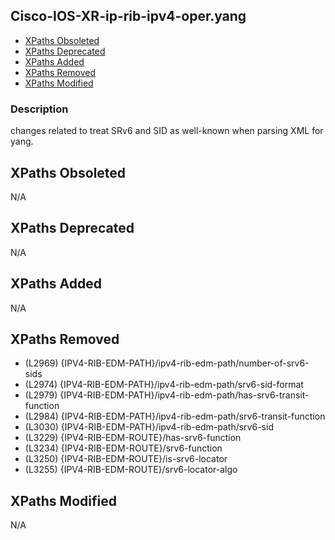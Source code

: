 ## Cisco-IOS-XR-ip-rib-ipv4-oper.yang

- [XPaths Obsoleted](#xpaths-obsoleted)
- [XPaths Deprecated](#xpaths-deprecated)
- [XPaths Added](#xpaths-added)
- [XPaths Removed](#xpaths-removed)
- [XPaths Modified](#xpaths-modified)

### Description

changes related to treat SRv6 and SID as well-known when parsing XML for yang.

## XPaths Obsoleted

N/A

## XPaths Deprecated

N/A

## XPaths Added

N/A

## XPaths Removed

- (L2969)	{IPV4-RIB-EDM-PATH}/ipv4-rib-edm-path/number-of-srv6-sids
- (L2974)	{IPV4-RIB-EDM-PATH}/ipv4-rib-edm-path/srv6-sid-format
- (L2979)	{IPV4-RIB-EDM-PATH}/ipv4-rib-edm-path/has-srv6-transit-function
- (L2984)	{IPV4-RIB-EDM-PATH}/ipv4-rib-edm-path/srv6-transit-function
- (L3030)	{IPV4-RIB-EDM-PATH}/ipv4-rib-edm-path/srv6-sid
- (L3229)	{IPV4-RIB-EDM-ROUTE}/has-srv6-function
- (L3234)	{IPV4-RIB-EDM-ROUTE}/srv6-function
- (L3250)	{IPV4-RIB-EDM-ROUTE}/is-srv6-locator
- (L3255)	{IPV4-RIB-EDM-ROUTE}/srv6-locator-algo

## XPaths Modified

N/A

